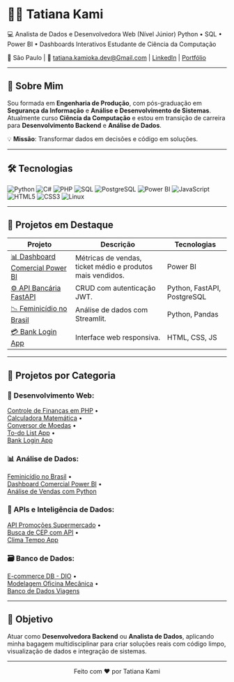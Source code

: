 # 👩‍💻 Tatiana Kami

💻 Analista de Dados e Desenvolvedora Web (Nível Júnior)
Python • SQL • Power BI • Dashboards Interativos
Estudante de Ciência da Computação

📍 São Paulo | 📧 tatiana.kamioka.dev@Gmail.com | [LinkedIn](https://linkedin.com/in/tatiana-kami) | [Portfólio](https://tatianakami.github.io)

---

## 🚀 Sobre Mim
Sou formada em **Engenharia de Produção**, com pós-graduação em **Segurança da Informação** e **Análise e Desenvolvimento de Sistemas**.  
Atualmente curso **Ciência da Computação** e estou em transição de carreira para **Desenvolvimento Backend** e **Análise de Dados**.

💡 **Missão**: Transformar dados em decisões e código em soluções.

---

## 🛠 Tecnologias
![Python](https://img.shields.io/badge/Python-3776AB?style=flat-square&logo=python&logoColor=white)
![C#](https://img.shields.io/badge/CSharp-239120?style=flat-square&logo=csharp&logoColor=white)
![PHP](https://img.shields.io/badge/PHP-777BB4?style=flat-square&logo=php&logoColor=white)
![SQL](https://img.shields.io/badge/SQL-4479A1?style=flat-square&logo=mysql&logoColor=white)
![PostgreSQL](https://img.shields.io/badge/PostgreSQL-336791?style=flat-square&logo=postgresql&logoColor=white)
![Power BI](https://img.shields.io/badge/PowerBI-F2C811?style=flat-square&logo=powerbi&logoColor=black)
![JavaScript](https://img.shields.io/badge/JavaScript-F7DF1E?style=flat-square&logo=javascript&logoColor=black)
![HTML5](https://img.shields.io/badge/HTML5-E34F26?style=flat-square&logo=html5&logoColor=white)
![CSS3](https://img.shields.io/badge/CSS3-1572B6?style=flat-square&logo=css3&logoColor=white)
![Linux](https://img.shields.io/badge/Linux-FCC624?style=flat-square&logo=linux&logoColor=black)

---

## 📌 Projetos em Destaque
| Projeto | Descrição | Tecnologias |
|---------|-----------|-------------|
| [📊 Dashboard Comercial Power BI](https://github.com/Tatianakami/Dashboard_Eletro) | Métricas de vendas, ticket médio e produtos mais vendidos. | Power BI |
| [⚙️ API Bancária FastAPI](https://github.com/Tatianakami/api-bancaria-fastapi) | CRUD com autenticação JWT. | Python, FastAPI, PostgreSQL |
| [📉 Feminicídio no Brasil](https://github.com/Tatianakami/analise-feminicidio-brasil) | Análise de dados com Streamlit. | Python, Pandas |
| [💳 Bank Login App](https://github.com/Tatianakami/bank-login-app) | Interface web responsiva. | HTML, CSS, JS |

---

## 📂 Projetos por Categoria

### 🔧 Desenvolvimento Web:
[Controle de Finanças em PHP](https://github.com/Tatianakami/controle_financas) •  
[Calculadora Matemática](https://github.com/Tatianakami/PHP_Calculadora_Matematica) •  
[Conversor de Moedas](https://github.com/Tatianakami/conversor-moedas) •  
[To-do List App](https://github.com/Tatianakami/To-do-list-app) •  
[Bank Login App](https://github.com/Tatianakami/bank-login-app)  

### 📊 Análise de Dados:
[Feminicídio no Brasil](https://github.com/Tatianakami/analise-feminicidio-brasil) •  
[Dashboard Comercial Power BI](https://github.com/Tatianakami/Dashboard-Comercial-PowerBI) •  
[Análise de Vendas com Python](https://github.com/Tatianakami/Analise-de-vendas-Python)  

### 🧠 APIs e Inteligência de Dados:
[API Promoções Supermercado](https://github.com/Tatianakami/api-promocoes-supermercado) •  
[Busca de CEP com API](https://github.com/Tatianakami/buscador-cep) •  
[Clima Tempo App](https://github.com/Tatianakami/Clima-tempo-app)  

### 🗃️ Banco de Dados:
[E-commerce DB - DIO](https://github.com/Tatianakami/ecommerce-db) •  
[Modelagem Oficina Mecânica](https://github.com/Tatianakami/modelagem_oficina_mecanica) •  
[Banco de Dados Viagens](https://github.com/Tatianakami/Banco-de-dados-Viagens)  

---

## 🎯 Objetivo
Atuar como **Desenvolvedora Backend** ou **Analista de Dados**, aplicando minha bagagem multidisciplinar para criar soluções reais com código limpo, visualização de dados e integração de sistemas.

---

<p align="center">Feito com ❤️ por Tatiana Kami</p>


